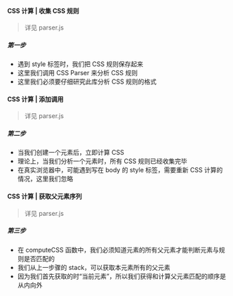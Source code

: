 #### CSS 计算 | 收集 CSS 规则

> 详见 parser.js

##### 第一步

- 遇到 style 标签时，我们把 CSS 规则保存起来
- 这里我们调用 CSS Parser 来分析 CSS 规则
- 这里我们必须要仔细研究此库分析 CSS 规则的格式

#### CSS 计算 | 添加调用

> 详见 parser.js

##### 第二步

- 当我们创建一个元素后，立即计算 CSS
- 理论上，当我们分析一个元素时，所有 CSS 规则已经收集完毕
- 在真实浏览器中，可能遇到写在 body 的 style 标签，需要重新 CSS 计算的情况，这里我们忽略

#### CSS 计算 | 获取父元素序列

> 详见 parser.js

##### 第三步

- 在 computeCSS 函数中，我们必须知道元素的所有父元素才能判断元素与规则是否匹配的
- 我们从上一步骤的 stack，可以获取本元素所有的父元素
- 因为我们首先获取的时“当前元素”，所以我们获得和计算父元素匹配的顺序是从内向外
